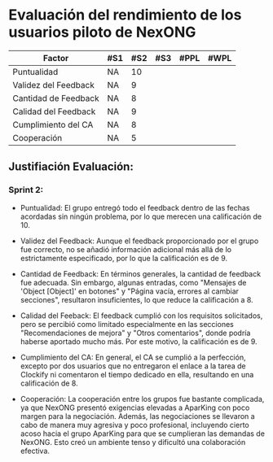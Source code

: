 # Evaluación del rendimiento de los usuarios piloto de NexONG

| Factor               | #S1 | #S2 | #S3 | #PPL | #WPL |
| -------------------- | --- | --- | --- | ---- | ---- |
| Puntualidad          | NA  | 10  |     |      |      |
| Validez del Feedback | NA  | 9   |     |      |      |
| Cantidad de Feedback | NA  | 8   |     |      |      |
| Calidad del Feedback | NA  | 9   |     |      |      |
| Cumplimiento del CA  | NA  | 8   |     |      |      |
| Cooperación          | NA  | 5   |     |      |      |

## Justifiación Evaluación:

### Sprint 2:

- Puntualidad: El grupo entregó todo el feedback dentro de las fechas acordadas sin ningún problema, por lo que merecen una calificación de 10.

- Validez del Feedback: Aunque el feedback proporcionado por el grupo fue correcto, no se añadió información adicional más allá de lo estrictamente especificado, por lo que la calificación es de 9.

- Cantidad de Feedback: En términos generales, la cantidad de feedback fue adecuada. Sin embargo, algunas entradas, como "Mensajes de 'Object [Object]' en botones" y "Página vacía, errores al cambiar secciones", resultaron insuficientes, lo que reduce la calificación a 8.

- Calidad del Feeback: El feedback cumplió con los requisitos solicitados, pero se percibió como limitado especialmente en las secciones "Recomendaciones de mejora" y "Otros comentarios", donde podría haberse aportado mucho más. Por este motivo, la calificación es de 9.

- Cumplimiento del CA: En general, el CA se cumplió a la perfección, excepto por dos usuarios que no entregaron el enlace a la tarea de Clockify ni comentaron el tiempo dedicado en ella, resultando en una calificación de 8.

- Cooperación: La cooperación entre los grupos fue bastante complicada, ya que NexONG presentó exigencias elevadas a AparKing con poco margen para la negociación. Además, las negociaciones se llevaron a cabo de manera muy agresiva y poco profesional, incluyendo cierto acoso hacia el grupo AparKing para que se cumplieran las demandas de NexONG. Esto creó un ambiente tenso y dificultó una colaboración efectiva.

